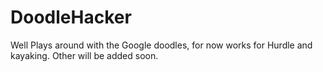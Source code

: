 DoodleHacker
============

Well Plays around with the Google doodles, for now works for Hurdle and kayaking. Other will be added soon.